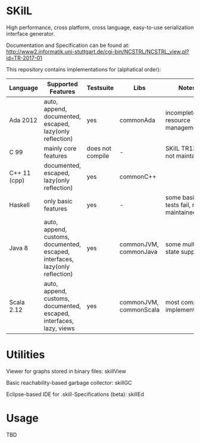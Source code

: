 SKilL
=====

High performance, cross platform, cross language, easy-to-use serialization interface generator.

Documentation and Specification can be found at:
http://www2.informatik.uni-stuttgart.de/cgi-bin/NCSTRL/NCSTRL_view.pl?id=TR-2017-01


This repository contains implementations for (alphatical order):

Language|Supported Features|Testsuite|Libs|Notes
-------|------------------|---------|----|-----
Ada 2012 |auto, append, documented, escaped, lazy(only reflection)| yes |commonAda| incomplete resource management
C 99 |mainly core features| does not compile | - | SKilL TR13, not maintained
C++ 11 (cpp) |documented, escaped, lazy(only reflection)| yes | commonC++ | 
Haskell | only basic features | yes | - | some basic tests fail, not maintained
Java 8 |auto, append, customs, documented, escaped, interfaces, lazy(only reflection)| yes | commonJVM, commonJava | some multi-state support
Scala 2.12 |auto, append, customs, documented, escaped, interfaces, lazy, views| yes | commonJVM, commonScala | most complete implementation


Utilities
=========

Viewer for graphs stored in binary files: skillView

Basic reachability-based garbage collector: skillGC

Eclipse-based IDE for .skill-Specifications (beta): skillEd


Usage
=====

TBD

